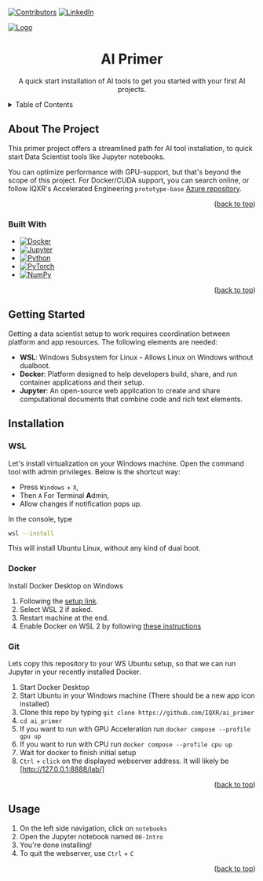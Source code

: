 <a name="readme-top" id="readme-top"></a>
<!-- PROJECT SHIELDS -->
<!--
*** I'm using markdown "reference style" links for readability.
*** Reference links are enclosed in brackets [ ] instead of parentheses ( ).
*** See the bottom of this document for the declaration of the reference variables
*** for contributors-url, forks-url, etc. This is an optional, concise syntax you may use.
*** https://www.markdownguide.org/basic-syntax/#reference-style-links
-->
[![Contributors][contributors-shield]][contributors-url]
[![LinkedIn][linkedin-shield]][linkedin-url]

<!-- PROJECT LOGO -->
[![Logo][logo]][logo-url]
<br />
<div align="center">
<h1 align="center">AI Primer</h1>

  <p align="center">
    A quick start installation of AI tools to get you started with your first AI projects.
  </p>
</div>

<!-- TABLE OF CONTENTS -->
<details>
  <summary>Table of Contents</summary>
  <ol>
    <li>
      <a href="#about-the-project">About The Project</a>
      <ul>
        <li><a href="#built-with">Built With</a></li>
      </ul>
    </li>
    <li><a href="#getting-started">Getting Started</a></li>
    <li><a href="#installation">Installation</a></li>
    <li><a href="#usage">Usage</a></li>
  </ol>
</details>



<!-- ABOUT THE PROJECT -->
## About The Project

This primer project offers a streamlined path for AI tool installation, to quick start Data Scientist tools like Jupyter notebooks.

You can optimize performance with GPU-support, but that's beyond the scope of this project. For Docker/CUDA support, you can search online, or follow IQXR's Accelerated Engineering `prototype-base` [Azure repository](https://dev.azure.com/iqxr/PlatformCapabilities/_git/prototype-base).


<p align="right">(<a href="#readme-top">back to top</a>)</p>

### Built With

* [![Docker][Docker]][Docker-url]
* [![Jupyter][Jupyter]][Jupyter-url]
* [![Python][Python]][Python-url]
* [![PyTorch][PyTorch]][PyTorch-url]
* [![NumPy][NumPy]][NumPy-url]

<p align="right">(<a href="#readme-top">back to top</a>)</p>


<!-- GETTING STARTED -->
## Getting Started

Getting a data scientist setup to work requires coordination between platform and app resources. The following elements are needed:

- **WSL**: Windows Subsystem for Linux - Allows Linux on Windows without dualboot.
- **Docker**: Platform designed to help developers build, share, and run container applications and their setup. 
- **Jupyter**: An open-source web application to create and share computational documents that combine code and rich text elements.

<!-- INSTALLATION -->
## Installation

### WSL

Let's install virtualization on your Windows machine. Open the command tool with admin privileges. Below is the shortcut way:

- Press `Windows` + `X`,
- Then `A` For Terminal **A**dmin,
- Allow changes if notification pops up.

In the console, type

```bash
wsl --install
```

This will install Ubuntu Linux, without any kind of dual boot.

### Docker 

Install Docker Desktop on Windows

1. Following the [setup link](https://docs.docker.com/desktop/setup/install/windows-install/).
2. Select WSL 2 if asked.
3. Restart machine at the end.
4. Enable Docker on WSL 2 by following [these instructions](https://docs.docker.com/desktop/features/wsl/)

### Git

Lets copy this repository to your WS Ubuntu setup, so that we can run Jupyter in your recently installed Docker.

1. Start Docker Desktop
2. Start Ubuntu in your Windows machine (There should be a new app icon installed)
3. Clone this repo by typing `git clone https://github.com/IQXR/ai_primer` 
4. `cd ai_primer`
5. If you want to run with GPU Acceleration run `docker compose --profile gpu up`
6. If you want to run with CPU run `docker compose --profile cpu up`
7. Wait for docker to finish initial setup
8. `Ctrl` + `click` on the displayed webserver address. It will likely be [http://127.0.0.1:8888/lab/]

<p align="right">(<a href="#readme-top">back to top</a>)</p>

<!-- USAGE EXAMPLES -->
## Usage

1. On the left side navigation, click on `notebooks`
2. Open the Jupyter notebook named `00-Intro`
3. You're done installing!
4. To quit the webserver, use `Ctrl` + `C`


<p align="right">(<a href="#readme-top">back to top</a>)</p>

<!-- MARKDOWN LINKS & IMAGES -->
<!-- https://www.markdownguide.org/basic-syntax/#reference-style-links -->
<!-- Get new badges at [https://github.com/Ileriayo/markdown-badges] -->
[logo]: media/logo/Logo_GRADIENT_H_KO.png
[logo-url]: https://www.iqxr.com/

[contributors-shield]: https://img.shields.io/badge/Contributors-Accelerated_Engineering-red?style=for-the-badge
[contributors-url]: https://iqxr.atlassian.net/wiki/spaces/AE
[linkedin-shield]: https://img.shields.io/badge/-LinkedIn-black.svg?style=for-the-badge&logo=linkedin&colorB=555
[linkedin-url]: https://www.linkedin.com/company/iqxr/

[Blender]: https://img.shields.io/badge/blender-%23F5792A.svg?style=for-the-badge&logo=blender&logoColor=white
[Blender-url]: https://www.blender.org/
[Docker]: https://img.shields.io/badge/docker-%230db7ed.svg?style=for-the-badge&logo=docker&logoColor=white
[Docker-url]: https://www.docker.com/
[Git]: https://img.shields.io/badge/git-%23F05033.svg?style=for-the-badge&logo=git&logoColor=white
[Git-url]: https://git-scm.com/ 
[GitHub]: https://img.shields.io/badge/github-%23121011.svg?style=for-the-badge&logo=github&logoColor=white
[GitHub-url]: https://github.com/
[Jupyter]: https://img.shields.io/badge/jupyter-%23FA0F00.svg?style=for-the-badge&logo=jupyter&logoColor=white
[Jupyter-url]: https://jupyter.org/
[Matplotlib]: https://img.shields.io/badge/Matplotlib-%23ffffff.svg?style=for-the-badge&logo=Matplotlib&logoColor=black
[Matplotlib-url]: https://matplotlib.org/
[NumPy]: https://img.shields.io/badge/numpy-%23013243.svg?style=for-the-badge&logo=numpy&logoColor=white
[NumPy-url]: https://numpy.org/
[nVIDIA]: https://img.shields.io/badge/nVIDIA-%2376B900.svg?style=for-the-badge&logo=nVIDIA&logoColor=white
[nVIDIA-url]: https://docs.nvidia.com/datacenter/cloud-native/container-toolkit/latest/index.html
[OpenCV]: https://img.shields.io/badge/opencv-%23white.svg?style=for-the-badge&logo=opencv&logoColor=white
[OpenCV-url]: https://opencv.org/
[Pandas]: https://img.shields.io/badge/pandas-%23150458.svg?style=for-the-badge&logo=pandas&logoColor=white
[Pandas-url]: https://pandas.pydata.org/
[Python]: https://img.shields.io/badge/python-3670A0?style=for-the-badge&logo=python&logoColor=ffdd54
[Python-url]: https://www.python.org/
[PyTorch]: https://img.shields.io/badge/PyTorch-%23EE4C2C.svg?style=for-the-badge&logo=PyTorch&logoColor=white
[PyTorch-url]: https://pytorch.org/
[SciPy]: https://img.shields.io/badge/SciPy-%230C55A5.svg?style=for-the-badge&logo=scipy&logoColor=%white
[SciPy-url]: https://scipy.org/
[TensorFlow]: https://img.shields.io/badge/TensorFlow-%23FF6F00.svg?style=for-the-badge&logo=TensorFlow&logoColor=white
[TensorFlow-url]: https://www.tensorflow.org/
